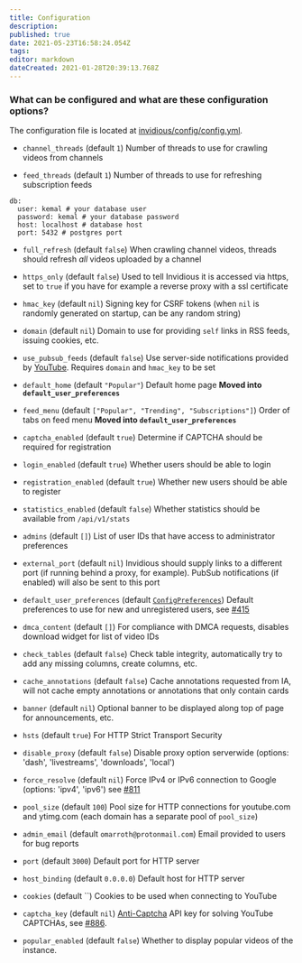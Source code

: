 ```yaml
---
title: Configuration
description: 
published: true
date: 2021-05-23T16:58:24.054Z
tags: 
editor: markdown
dateCreated: 2021-01-28T20:39:13.768Z
---
```


### What can be configured and what are these configuration options?

The configuration file is located at [invidious/config/config.yml](https://github.com/iv-org/invidious/blob/master/config/config.yml).

- `channel_threads` (default `1`) Number of threads to use for crawling videos from channels

- `feed_threads` (default `1`) Number of threads to use for refreshing subscription feeds

```
db:
  user: kemal # your database user
  password: kemal # your database password
  host: localhost # database host
  port: 5432 # postgres port
```

- `full_refresh` (default `false`) When crawling channel videos, threads should refresh *all* videos uploaded by a channel

- `https_only` (default `false`) Used to tell Invidious it is accessed via https, set to `true` if you have for example a reverse proxy with a ssl certificate

- `hmac_key` (default `nil`) Signing key for CSRF tokens (when `nil` is randomly generated on startup, can be any random string)

- `domain` (default `nil`) Domain to use for providing `self` links in RSS feeds, issuing cookies, etc.

- `use_pubsub_feeds` (default `false`) Use server-side notifications provided by [YouTube](https://developers.google.com/youtube/v3/guides/push_notifications). Requires `domain` and `hmac_key` to be set

- `default_home` (default `"Popular"`) Default home page **Moved into `default_user_preferences`**

- `feed_menu` (default `["Popular", "Trending", "Subscriptions"]`) Order of tabs on feed menu **Moved into `default_user_preferences`**

- `captcha_enabled` (default `true`) Determine if CAPTCHA should be required for registration

- `login_enabled` (default `true`) Whether users should be able to login

- `registration_enabled` (default `true`) Whether new users should be able to register

- `statistics_enabled` (default `false`) Whether statistics should be available from `/api/v1/stats`

- `admins` (default `[]`) List of user IDs that have access to administrator preferences

- `external_port` (default `nil`) Invidious should supply links to a different port (if running behind a proxy, for example). PubSub notifications (if enabled) will also be sent to this port

- `default_user_preferences` (default [`ConfigPreferences`](https://github.com/iv-org/invidious/blob/master/src/invidious/helpers/helpers.cr#L127)) Default preferences to use for new and unregistered users, see [#415](https://github.com/iv-org/invidious/issues/415)

- `dmca_content` (default `[]`) For compliance with DMCA requests, disables download widget for list of video IDs

- `check_tables` (default `false`) Check table integrity, automatically try to add any missing columns, create columns, etc.

- `cache_annotations` (default `false`) Cache annotations requested from IA, will not cache empty annotations or annotations that only contain cards

- `banner` (default `nil`) Optional banner to be displayed along top of page for announcements, etc.

- `hsts` (default `true`) For HTTP Strict Transport Security

- `disable_proxy` (default `false`) Disable proxy option serverwide (options: 'dash', 'livestreams', 'downloads', 'local')

- `force_resolve` (default `nil`) Force IPv4 or IPv6 connection to Google (options: 'ipv4', 'ipv6') see [#811](https://github.com/iv-org/invidious/issues/811)

- `pool_size` (default `100`) Pool size for HTTP connections for youtube.com and ytimg.com (each domain has a separate pool of `pool_size`)

- `admin_email` (default `omarroth@protonmail.com`) Email provided to users for bug reports

- `port` (default `3000`) Default port for HTTP server

- `host_binding` (default `0.0.0.0`) Default host for HTTP server

- `cookies` (default ``) Cookies to be used when connecting to YouTube

- `captcha_key` (default `nil`) [Anti-Captcha](https://anti-captcha.com/) API key for solving YouTube CAPTCHAs, see [#886](https://github.com/iv-org/invidious/issues/886).

- `popular_enabled` (default `false`) Whether to display popular videos of the instance.
